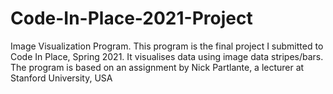 # Code-In-Place-2021-Project
Image Visualization Program.
This program is the final project I submitted to Code In Place, Spring 2021.
It visualises data using image data stripes/bars.
The program is based on an assignment by Nick Partlante, a lecturer at Stanford University, USA

